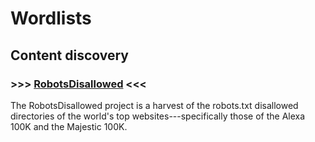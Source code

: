 # Wordlists

## Content discovery
### >>> [RobotsDisallowed](https://github.com/danielmiessler/RobotsDisallowed) <<<
The RobotsDisallowed project is a harvest of the robots.txt disallowed directories of the world's top websites---specifically those of the Alexa 100K and the Majestic 100K.
